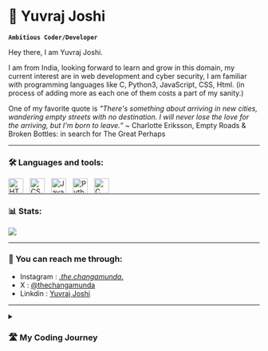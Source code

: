 # 👾 Yuvraj Joshi

**`Ambitious Coder/Developer`**


Hey there, I am Yuvraj Joshi.

I am from India, looking forward to learn and grow in this domain, my current interest are in web development and cyber security, I am familiar with programming languages like C, Python3, JavaScript, CSS, Html. (in process of adding more as each one of them costs a part of my sanity.)

One of my favorite quote is *"There's something about arriving in new cities, wandering empty streets with no destination. I will never lose the love for the arriving, but I'm born to leave.”* ~ Charlotte Eriksson, Empty Roads & Broken Bottles: in search for The Great Perhaps

---
### 🛠️ Languages and tools:
<img align="left" alt="HTML" width="30px" style="padding-right:10px;" src="https://cdn.jsdelivr.net/gh/devicons/devicon/icons/html5/html5-plain.svg" />
<img align="left" alt="CSS" width="30px" style="padding-right:10px;" src="https://cdn.jsdelivr.net/gh/devicons/devicon/icons/css3/css3-plain.svg" />
<img align="left" alt="JavaScript" width="30px" style="padding-right:10px;" src="https://cdn.jsdelivr.net/gh/devicons/devicon/icons/javascript/javascript-plain.svg" />
<img align="left" alt="Python" width="30px" style="padding-right:10px;" src="https://upload.wikimedia.org/wikipedia/commons/0/0a/Python.svg" />
<img align="left" alt="C" width="30px" style="padding-right:10px;" src="https://upload.wikimedia.org/wikipedia/commons/1/18/C_Programming_Language.svg" />
<br/>

---
### 📊 Stats:
<img src="https://github-readme-stats.vercel.app/api?username=thechangamunda&&show_icons=true&title_color=ffffff&icon_color=bb2acf&text_color=daf7dc&bg_color=151515">

----
### 📲 You can reach me through:
- Instagram : [_.the.changamunda._](https://www.instagram.com/_.thechangamunda._/)
- X : [@thechangamunda](https://x.com/thechangamunda)
- Linkdin : [Yuvraj Joshi](https://www.linkedin.com/in/yuvraj-joshi-2a1788222/)

---
<details>
 <summary><h3>🛣️ My Coding Journey</h3></summary>
   I felt the excitement and sudden urge to conquer the world for the first time after my code compiled for a computer science project in class 11th, after that I have spent my time learning languages and having fun while coding(crying because of it as well). I aim to make a carrier out of it to get that bread for my family and hopefully develop something that can help people and leave a mark on earth or maybe mars, who knows what the future holds.
